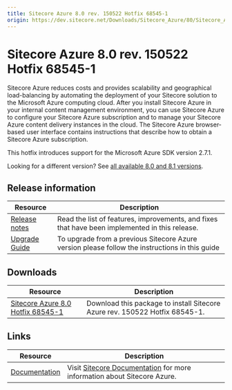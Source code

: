 ```yaml
---
title: Sitecore Azure 8.0 rev. 150522 Hotfix 68545-1
origin: https://dev.sitecore.net/Downloads/Sitecore_Azure/80/Sitecore_Azure_80_Update1.aspx
---
```


# Sitecore Azure 8.0 rev. 150522 Hotfix 68545-1

Sitecore Azure reduces costs and provides scalability and geographical load-balancing by automating the deployment of your Sitecore solution to the Microsoft Azure computing cloud. After you install Sitecore Azure in your internal content management environment, you can use Sitecore Azure to configure your Sitecore Azure subscription and to manage your Sitecore Azure content delivery instances in the cloud. The Sitecore Azure browser-based user interface contains instructions that describe how to obtain a Sitecore Azure subscription.

This hotfix introduces support for the Microsoft Azure SDK version 2.7.1.

Looking for a different version? See [all available 8.0 and 8.1 versions](/downloads/Sitecore_Azure).

## Release information

 | Resource | Description |
 | --- | --- |
 | [Release notes](/downloads/Sitecore%20Azure/80/Sitecore%20Azure%2080%20Update1/Release%20Notes) | Read the list of features, improvements, and fixes that have been implemented in this release.  <br /> |
 | [Upgrade Guide](https://sitecoredev.azureedge.net/~/media/4B5B51C4950449DEAA07394211958AE8.ashx?date=20160104T151325) | To upgrade from a previous Sitecore Azure version please follow the instructions in this guide |

## Downloads

 | Resource | Description |
 | --- | --- |
 | [Sitecore Azure 8.0 Hotfix 68545-1](https://sitecoredev.azureedge.net/~/media/A120B24DDF414AA5BB005379F89C79CF.ashx?date=20160103T135001) | Download this package to install Sitecore Azure rev. 150522 Hotfix 68545-1. |

## Links

 | Resource | Description |
 | --- | --- |
 | [Documentation](https://doc.sitecore.net/cloud/80/azure) | Visit [Sitecore Documentation](https://doc.sitecore.net/cloud/80/azure%20) for more information about Sitecore Azure. |